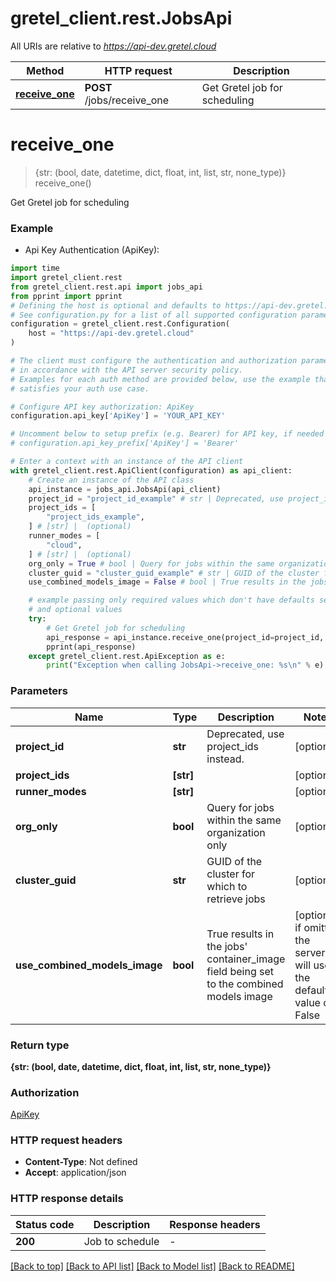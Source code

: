 # gretel_client.rest.JobsApi

All URIs are relative to *https://api-dev.gretel.cloud*

Method | HTTP request | Description
------------- | ------------- | -------------
[**receive_one**](JobsApi.md#receive_one) | **POST** /jobs/receive_one | Get Gretel job for scheduling


# **receive_one**
> {str: (bool, date, datetime, dict, float, int, list, str, none_type)} receive_one()

Get Gretel job for scheduling

### Example

* Api Key Authentication (ApiKey):
```python
import time
import gretel_client.rest
from gretel_client.rest.api import jobs_api
from pprint import pprint
# Defining the host is optional and defaults to https://api-dev.gretel.cloud
# See configuration.py for a list of all supported configuration parameters.
configuration = gretel_client.rest.Configuration(
    host = "https://api-dev.gretel.cloud"
)

# The client must configure the authentication and authorization parameters
# in accordance with the API server security policy.
# Examples for each auth method are provided below, use the example that
# satisfies your auth use case.

# Configure API key authorization: ApiKey
configuration.api_key['ApiKey'] = 'YOUR_API_KEY'

# Uncomment below to setup prefix (e.g. Bearer) for API key, if needed
# configuration.api_key_prefix['ApiKey'] = 'Bearer'

# Enter a context with an instance of the API client
with gretel_client.rest.ApiClient(configuration) as api_client:
    # Create an instance of the API class
    api_instance = jobs_api.JobsApi(api_client)
    project_id = "project_id_example" # str | Deprecated, use project_ids instead. (optional)
    project_ids = [
        "project_ids_example",
    ] # [str] |  (optional)
    runner_modes = [
        "cloud",
    ] # [str] |  (optional)
    org_only = True # bool | Query for jobs within the same organization only (optional)
    cluster_guid = "cluster_guid_example" # str | GUID of the cluster for which to retrieve jobs (optional)
    use_combined_models_image = False # bool | True results in the jobs' container_image field being set to the combined models image (optional) if omitted the server will use the default value of False

    # example passing only required values which don't have defaults set
    # and optional values
    try:
        # Get Gretel job for scheduling
        api_response = api_instance.receive_one(project_id=project_id, project_ids=project_ids, runner_modes=runner_modes, org_only=org_only, cluster_guid=cluster_guid, use_combined_models_image=use_combined_models_image)
        pprint(api_response)
    except gretel_client.rest.ApiException as e:
        print("Exception when calling JobsApi->receive_one: %s\n" % e)
```


### Parameters

Name | Type | Description  | Notes
------------- | ------------- | ------------- | -------------
 **project_id** | **str**| Deprecated, use project_ids instead. | [optional]
 **project_ids** | **[str]**|  | [optional]
 **runner_modes** | **[str]**|  | [optional]
 **org_only** | **bool**| Query for jobs within the same organization only | [optional]
 **cluster_guid** | **str**| GUID of the cluster for which to retrieve jobs | [optional]
 **use_combined_models_image** | **bool**| True results in the jobs&#39; container_image field being set to the combined models image | [optional] if omitted the server will use the default value of False

### Return type

**{str: (bool, date, datetime, dict, float, int, list, str, none_type)}**

### Authorization

[ApiKey](../README.md#ApiKey)

### HTTP request headers

 - **Content-Type**: Not defined
 - **Accept**: application/json


### HTTP response details
| Status code | Description | Response headers |
|-------------|-------------|------------------|
**200** | Job to schedule |  -  |

[[Back to top]](#) [[Back to API list]](../README.md#documentation-for-api-endpoints) [[Back to Model list]](../README.md#documentation-for-models) [[Back to README]](../README.md)

